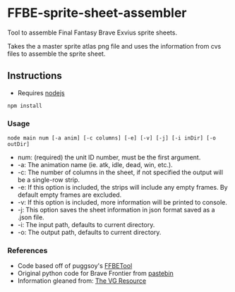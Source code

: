 # FFBE-sprite-sheet-assembler
Tool to assemble Final Fantasy Brave Exvius sprite sheets.

Takes the a master sprite atlas png file and uses the information from cvs files
to assemble the sprite sheet.

## Instructions

* Requires [nodejs](https://nodejs.org/en/)

`npm install`

### Usage
```
node main num [-a anim] [-c columns] [-e] [-v] [-j] [-i inDir] [-o outDir]

```
* num: (required) the unit ID number, must be the first argument.
* -a: The animation name (ie. atk, idle, dead, win, etc.).
* -c: The number of columns in the sheet, if not specified the output will be a single-row strip.
* -e: If this option is included, the strips will include any empty frames. By default empty frames are excluded.
* -v: If this option is included, more information will be printed to console.
* -j: This option saves the sheet information in json format saved as a .json file.
* -i: The input path, defaults to current directory.
* -o: The output path, defaults to current directory.


### References
* Code based off of puggsoy's [FFBETool](https://github.com/puggsoy/MiscTools/tree/master/FFBETool/src)
* Original python code for Brave Frontier from [pastebin](http://pastebin.com/vXc0yNRh)
* Information gleaned from: [The VG Resource](https://www.google.com/url?sa=t&rct=j&q=&esrc=s&source=web&cd=9&cad=rja&uact=8&ved=0ahUKEwjU8bHRxsfOAhVL62MKHT6xCLwQFgg5MAg&url=http%3A%2F%2Fwww.vg-resource.com%2Fthread-27841.html&usg=AFQjCNHXVA5Jn78-QtXtJAtpmuZoEAxr_g&sig2=M6vg5hTSpyOJUD2qMuIUsQ&bvm=bv.129759880,d.cGc)

